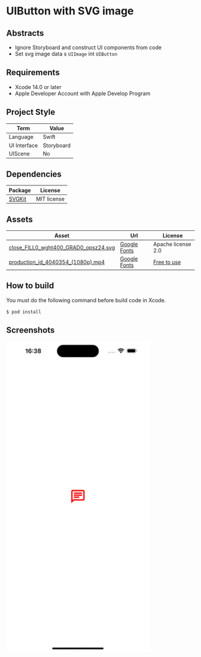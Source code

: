 # UIButton with SVG image

## Abstracts

* Ignore Storyboard and construct UI components from code
* Set svg image data s `UIImage` int `UIButton`

## Requirements

* Xcode 14.0 or later
* Apple Developer Account with Apple Develop Program

## Project Style

|Term|Value|
|---|---|
|Language|Swift|
|UI Interface|Storyboard|
|UIScene|No|

## Dependencies

|Package|License|
|---|---|
|[SVGKit](https://github.com/SVGKit/SVGKit)|MIT license|

## Assets

|Asset|Url|License|
|---|---|---|
|[close_FILL0_wght400_GRAD0_opsz24.svg](./Demo/Assets/close_FILL0_wght400_GRAD0_opsz24.svg)|[Google Fonts](https://fonts.google.com/icons)|Apache license 2.0|
|[production_id_4040354_(1080p).mp4](./Demo/Assets/production_id_4040354_(1080p).mp4)|[Google Fonts](https://www.pexels.com/video/cherry-flowers-blooming-during-spring-season-4040354/)|[Free to use](https://www.pexels.com/license/)|

## How to build

You must do the following command before build code in Xcode.

````shell
$ pod install
````

## Screenshots

<img src="./images/app.gif" width="384" />